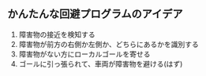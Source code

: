 ## かんたんな回避プログラムのアイデア

1. 障害物の接近を検知する
1. 障害物が前方の右側か左側か、どちらにあるかを識別する
1. 障害物がない方にローカルゴールを寄せる
1. ゴールに引っ張られて、車両が障害物を避ける(はず)
